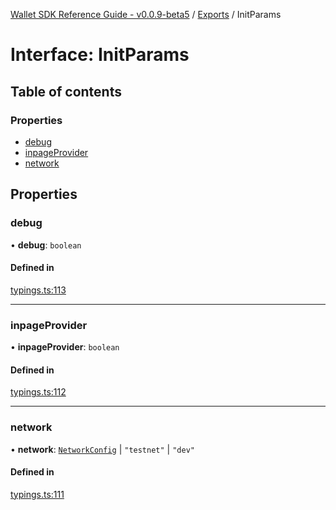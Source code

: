 [Wallet SDK Reference Guide - v0.0.9-beta5](../README.md) / [Exports](../modules.md) / InitParams

# Interface: InitParams

## Table of contents

### Properties

- [debug](InitParams.md#debug)
- [inpageProvider](InitParams.md#inpageprovider)
- [network](InitParams.md#network)

## Properties

### debug

• **debug**: `boolean`

#### Defined in

[typings.ts:113](https://github.com/arcana-network/wallet/blob/6f4dd20/src/typings.ts#L113)

---

### inpageProvider

• **inpageProvider**: `boolean`

#### Defined in

[typings.ts:112](https://github.com/arcana-network/wallet/blob/6f4dd20/src/typings.ts#L112)

---

### network

• **network**: [`NetworkConfig`](NetworkConfig.md) \| `"testnet"` \| `"dev"`

#### Defined in

[typings.ts:111](https://github.com/arcana-network/wallet/blob/6f4dd20/src/typings.ts#L111)
